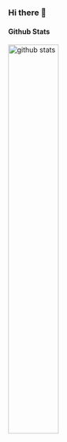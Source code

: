 ### Hi there 👋

#### Github Stats
<img src="https://github-readme-stats.vercel.app/api?username=meyashtiwari&show_icons=true&theme=gotham" alt="github stats" width="45%" align="left"/>

<!--
**meyashtiwari/meyashtiwari** is a ✨ _special_ ✨ repository because its `README.md` (this file) appears on your GitHub profile.

Here are some ideas to get you started:

- 🔭 I’m currently working on ...
- 🌱 I’m currently learning ...
- 👯 I’m looking to collaborate on ...
- 🤔 I’m looking for help with ...
- 💬 Ask me about ...
- 📫 How to reach me: ...
- 😄 Pronouns: ...
- ⚡ Fun fact: ...
-->
